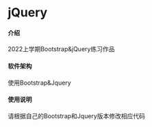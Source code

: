 # jQuery

#### 介绍
2022上学期Bootstrap&jQuery练习作品

#### 软件架构
使用Bootstrap&Jquery

#### 使用说明
请根据自己的Bootstrap和Jquery版本修改相应代码
